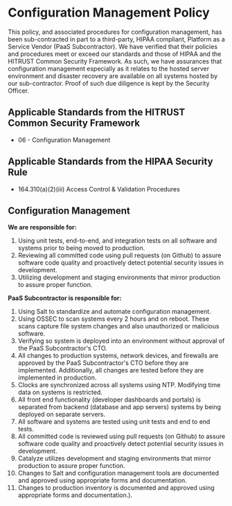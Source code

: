 # Configuration Management Policy

This policy, and associated procedures for configuration management, has been sub-contracted in part to a third-party, HIPAA compliant, Platform as a Service Vendor (PaaS Subcontractor).  We have verified that their policies and procedures meet or exceed our standards and those of HIPAA and the HITRUST Common Security Framework.  As such, we have assurances that configuration management especially as it relates to the hosted server environment and disaster recovery are available on all systems hosted by our sub-contractor.  Proof of such due diligence is kept by the Security Officer.

## Applicable Standards from the HITRUST Common Security Framework

* 06 - Configuration Management

## Applicable Standards from the HIPAA Security Rule

* 164.310(a)(2)(iii) Access Control & Validation Procedures

## Configuration Management

**We are responsible for:**

1. Using unit tests, end-to-end, and integration tests on all software and systems prior to being moved to production.
2. Reviewing all committed code using pull requests (on Github) to assure software code quality and proactively detect potential security issues in development.
3. Utilizing development and staging environments that mirror production to assure proper function.


**PaaS Subcontractor is responsible for:**

1. Using Salt to standardize and automate configuration management.
2. Using OSSEC to scan systems every 2 hours and on reboot. These scans capture file system changes and also unauthorized or malicious software.
3. Verifying so system is deployed into an environment without approval of the PaaS Subcontractor's CTO.
4. All changes to production systems, network devices, and firewalls are approved by the PaaS Subcontractor's CTO before they are implemented. Additionally, all changes are tested before they are implemented in production.
5. Clocks are synchronized across all systems using NTP. Modifying time data on systems is restricted.
6. All front end functionality (developer dashboards and portals) is separated from backend (database and app servers) systems by being deployed on separate servers.
7. All software and systems are tested using unit tests and end to end tests.
9. All committed code is reviewed using pull requests (on Github) to assure software code quality and proactively detect potential security issues in development.
10. Catalyze utilizes development and staging environments that mirror production to assure proper function.
14. Changes to Salt and configuration management tools are documented and approved using appropriate forms and documentation.
15. Changes to production inventory is documented and approved using appropriate forms and documentation.).

